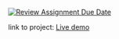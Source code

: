 [![Review Assignment Due Date](https://classroom.github.com/assets/deadline-readme-button-22041afd0340ce965d47ae6ef1cefeee28c7c493a6346c4f15d667ab976d596c.svg)](https://classroom.github.com/a/GeL61fu8)


link to project: [Live demo](https://sunny-lebkuchen-82113c.netlify.app/)